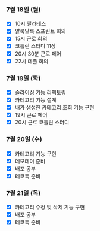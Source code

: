 ### 7월 18일 (월)
- [x] 10시 필라테스
- [x] 알록달록 스프린트 회의
- [x] 15시 근로 회의
- [x] 코틀린 스터디 11장
- [x] 20시 30분 근로 페어
- [x] 22시 데플 회의

### 7월 19일 (화)
- [x] 슬라이싱 기능 리팩토링
- [x] 카테고리 기능 설계
- [x] 내가 생성한 카테고리 조회 기능 구현
- [x] 19시 근로 페어
- [x] 20시 근로 코틀린 스터디

### 7월 20일 (수)
- [x] 카테고리 기능 구현
- [x] 데모데이 준비
- [x] 배포 공부
- [x] 테코톡 준비

### 7월 21일 (목)
- [x] 카테고리 수정 및 삭제 기능 구현
- [x] 배포 공부
- [x] 테코톡 준비
